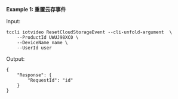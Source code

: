 **Example 1: 重置云存事件**



Input: 

```
tccli iotvideo ResetCloudStorageEvent --cli-unfold-argument  \
    --ProductId UWUJ98XC0 \
    --DeviceName name \
    --UserId user
```

Output: 
```
{
    "Response": {
        "RequestId": "id"
    }
}
```

